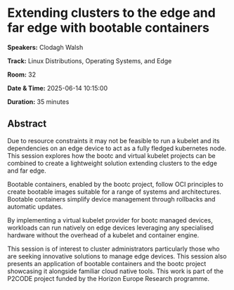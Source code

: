 # Extending clusters to the edge and far edge with bootable containers

**Speakers:** Clodagh Walsh
                    
**Track:** Linux Distributions, Operating Systems, and Edge
                    
**Room:** 32
                    
**Date & Time:** 2025-06-14 10:15:00
                    
**Duration:** 35 minutes
                    
## Abstract
                    
Due to resource constraints it may not be feasible to run a kubelet and its dependencies on an edge device to act as a fully fledged kubernetes node. This session explores how the bootc and virtual kubelet projects can be combined to create a lightweight solution extending clusters to the edge and far edge.

Bootable containers, enabled by the bootc project, follow OCI principles to create bootable images suitable for a range of systems and architectures. Bootable containers simplify device management through rollbacks and automatic updates.

By implementing a virtual kubelet provider for bootc managed devices, workloads can run natively on edge devices leveraging any specialised hardware without the overhead of a kubelet and container engine.

This session is of interest to cluster administrators particularly those who are seeking innovative solutions to manage edge devices. This session also presents an application of bootable containers and the bootc project showcasing it alongside familiar cloud native tools. This work is part of the P2CODE project funded by the Horizon Europe Research programme.
